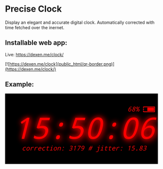 # Precise Clock
Display an elegant and accurate digital clock.
Automatically corrected with time fetched over the inernet.

## Installable web app:
Live: https://dexen.me/clock/

[![https://dexen.me/clock](public_html/qr-border.png)](https://dexen.me/clock/)

## Example:
![example screenshot](docs/example-screenshot.jpg)
